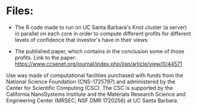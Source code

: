 # Files: 
* The R code made to run on UC Santa Barbara's Knot cluster (a server) in parallel on each core 
in order to compute different profits for different levels of confidence that investor's have in their views.

* The published paper, which contains in the conclusion some of those profits. Link to the paper:
https://www.ccsenet.org/journal/index.php/ijsp/article/view/0/44571 

Use was made of computational facilities purchased with funds from the National Science Foundation (CNS-1725797) and 
administered by the Center for Scientific Computing (CSC). The CSC is supported by the California NanoSystems Institute 
and the Materials Research Science and Engineering Center (MRSEC; NSF DMR 1720256) at UC Santa Barbara.
